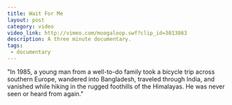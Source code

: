 ```yaml
---
title: Wait For Me
layout: post
category: video
video_link: http://vimeo.com/moogaloop.swf?clip_id=3013863
description: A three minute documentary.
tags:
 - documentary
---
```

"In 1985, a young man from a well-to-do family took a bicycle trip across southern Europe, wandered into Bangladesh, traveled through India, and vanished while hiking in the rugged foothills of the Himalayas. He was never seen or heard from again."